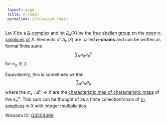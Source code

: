```yaml
---
 layout: page
 title: n-chain
 permalink: /chicago/n-chain
---
```

Let $X$ be a [∆-complex](https://defsmath.github.io/DefsMath/∆-complex) and let $\Delta_n(X)$ be the [free](https://defsmath.github.io/DefsMath/free_group) [abelian](https://defsmath.github.io/DefsMath/abelian) [group](https://defsmath.github.io/DefsMath/group) on the [open](https://defsmath.github.io/DefsMath/open_simplex) [n-simplices](https://defsmath.github.io/DefsMath/n-simplex) [of](https://defsmath.github.io/DefsMath/∆-complex_is_a_disjoint_union_of_open_simplices) $X$. Elements of $\Delta_n(X)$ are called **$n$-chains** and can be written as formal finite sums $$\sum_\alpha n_\alpha e_\alpha^n$$ for $n_\alpha \in \mathbb Z$.

Equivalently, this is sometimes written $$\sum_\alpha n_\alpha\sigma_\alpha$$ where the $\sigma_\alpha:\Delta^n\to X$ are the [characteristic map of characteristic maps](https://defsmath.github.io/DefsMath/characteristic_map_of_#############characteristic_maps) of the $e_\alpha^n$. This sum can be thought of as a finite collection/chain of [n-simplices](https://defsmath.github.io/DefsMath/##########n-simplices) in $X$ with integer multiplicities.

Wikidata ID: [Q4504468](https://www.wikidata.org/wiki/Q4504468)